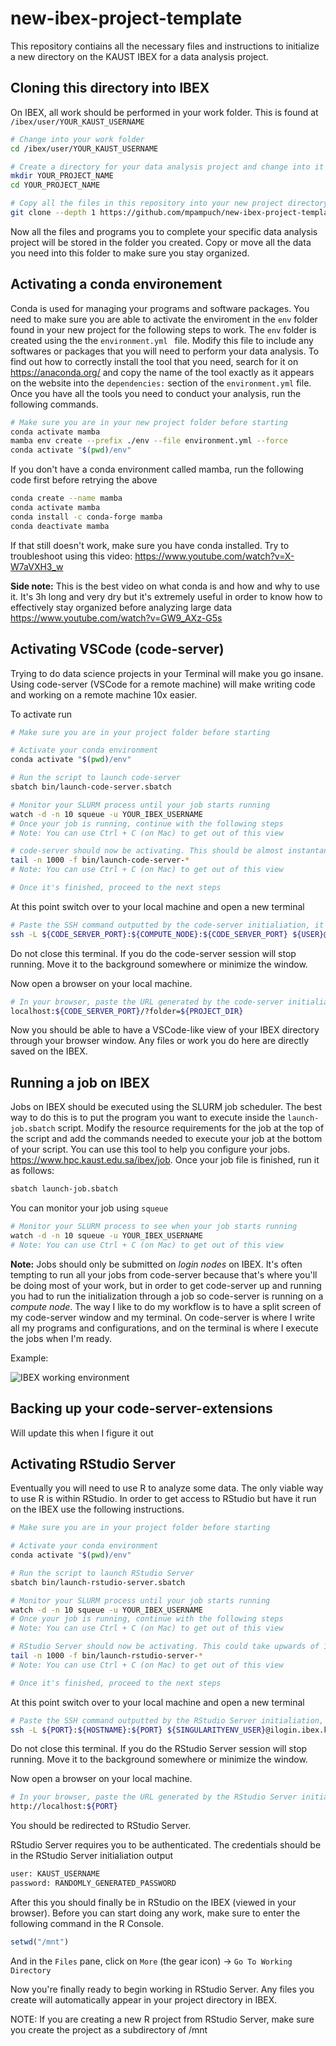 # new-ibex-project-template
This repository contiains all the necessary files and instructions to initialize a new directory on the KAUST IBEX for a data analysis project.

## Cloning this directory into IBEX

On IBEX, all work should be performed in your work folder. This is found at `/ibex/user/YOUR_KAUST_USERNAME`
```bash
# Change into your work folder
cd /ibex/user/YOUR_KAUST_USERNAME

# Create a directory for your data analysis project and change into it
mkdir YOUR_PROJECT_NAME
cd YOUR_PROJECT_NAME

# Copy all the files in this repository into your new project directory
git clone --depth 1 https://github.com/mpampuch/new-ibex-project-template temp_folder && rsync -av temp_folder/ . && rm -rf temp_folder
```
Now all the files and programs you to complete your specific data analysis project will be stored in the folder you created. Copy or move all the data you need into this folder to make sure you stay organized.

## Activating a conda environement

Conda is used for managing your programs and software packages. You need to make sure you are able to activate the enviroment in the `env` folder found in your new project for the following steps to work. The `env` folder is created using the the `environment.yml ` file. Modify this file to include any softwares or packages that you will need to perform your data analysis. To find out how to correctly install the tool that you need, search for it on https://anaconda.org/ and copy the name of the tool exactly as it appears on the website into the `dependencies:` section of the `environment.yml` file. Once you have all the tools you need to conduct your analysis, run the following commands.

```bash
# Make sure you are in your new project folder before starting
conda activate mamba
mamba env create --prefix ./env --file environment.yml --force
conda activate "$(pwd)/env"
```

If you don't have a conda environment called mamba, run the following code first before retrying the above

```bash
conda create --name mamba
conda activate mamba
conda install -c conda-forge mamba
conda deactivate mamba
```

If that still doesn't work, make sure you have conda installed. Try to troubleshoot using this video: https://www.youtube.com/watch?v=X-W7aVXH3_w

**Side note:** This is the best video on what conda is and how and why to use it. It's 3h long and very dry but it's extremely useful in order to know how to effectively stay organized before analyzing large data https://www.youtube.com/watch?v=GW9_AXz-G5s

## Activating VSCode (code-server)

Trying to do data science projects in your Terminal will make you go insane. Using code-server (VSCode for a remote machine) will make writing code and working on a remote machine 10x easier.

To activate run

```bash
# Make sure you are in your project folder before starting

# Activate your conda environment
conda activate "$(pwd)/env"

# Run the script to launch code-server
sbatch bin/launch-code-server.sbatch

# Monitor your SLURM process until your job starts running
watch -d -n 10 squeue -u YOUR_IBEX_USERNAME
# Once your job is running, continue with the following steps
# Note: You can use Ctrl + C (on Mac) to get out of this view

# code-server should now be activating. This should be almost instantaneous or very quick. Monitor it (and view the output of the initialization) by running
tail -n 1000 -f bin/launch-code-server-*
# Note: You can use Ctrl + C (on Mac) to get out of this view

# Once it's finished, proceed to the next steps
```

At this point switch over to your local machine and open a new terminal 

```bash
# Paste the SSH command outputted by the code-server initialiation, it will be something like this
ssh -L ${CODE_SERVER_PORT}:${COMPUTE_NODE}:${CODE_SERVER_PORT} ${USER}@ilogin.ibex.kaust.edu.sa 
```

Do not close this terminal. If you do the code-server session will stop running. Move it to the background somewhere or minimize the window.

Now open a browser on your local machine.

```bash
# In your browser, paste the URL generated by the code-server initialiation, it will be something like this
localhost:${CODE_SERVER_PORT}/?folder=${PROJECT_DIR}
```

Now you should be able to have a VSCode-like view of your IBEX directory through your browser window. Any files or work you do here are directly saved on the IBEX.

## Running a job on IBEX

Jobs on IBEX should be executed using the SLURM job scheduler. The best way to do this is to put the program you want to execute inside the `launch-job.sbatch` script. Modify the resource requirements for the job at the top of the script and add the commands needed to execute your job at the bottom of your script. You can use this tool to help you configure your jobs. https://www.hpc.kaust.edu.sa/ibex/job.
Once your job file is finished, run it as follows:

```bash
sbatch launch-job.sbatch
```

You can monitor your job using `squeue`

```bash
# Monitor your SLURM process to see when your job starts running
watch -d -n 10 squeue -u YOUR_IBEX_USERNAME
# Note: You can use Ctrl + C (on Mac) to get out of this view
```

**Note:** Jobs should only be submitted on *login nodes* on IBEX. It's often tempting to run all your jobs from code-server because that's where you'll be doing most of your work, but in order to get code-server up and running you had to run the initialization through a job so code-server is running on a *compute node*. The way I like to do my workflow is to have a split screen of my code-server window and my terminal. On code-server is where I write all my programs and configurations, and on the terminal is where I execute the jobs when I'm ready.

Example: 

![IBEX working environment](https://i.imgur.com/hNDYT1c.jpg)



## Backing up your code-server-extensions

Will update this when I figure it out

## Activating RStudio Server

Eventually you will need to use R to analyze some data. The only viable way to use R is within RStudio. In order to get access to RStudio but have it run on the IBEX use the following instructions.

```bash
# Make sure you are in your project folder before starting

# Activate your conda environment
conda activate "$(pwd)/env"

# Run the script to launch RStudio Server
sbatch bin/launch-rstudio-server.sbatch

# Monitor your SLURM process until your job starts running
watch -d -n 10 squeue -u YOUR_IBEX_USERNAME
# Once your job is running, continue with the following steps
# Note: You can use Ctrl + C (on Mac) to get out of this view

# RStudio Server should now be activating. This could take upwards of 10 minutes. Monitor it (and view the output of the initialization) by running
tail -n 1000 -f bin/launch-rstudio-server-*
# Note: You can use Ctrl + C (on Mac) to get out of this view

# Once it's finished, proceed to the next steps
```

At this point switch over to your local machine and open a new terminal 

```bash
# Paste the SSH command outputted by the RStudio Server initialiation, it will be something like this
ssh -L ${PORT}:${HOSTNAME}:${PORT} ${SINGULARITYENV_USER}@ilogin.ibex.kaust.edu.sa
```

Do not close this terminal. If you do the RStudio Server session will stop running. Move it to the background somewhere or minimize the window.

Now open a browser on your local machine.

```bash
# In your browser, paste the URL generated by the RStudio Server initialiation, it will be something like this
http://localhost:${PORT}
```

You should be redirected to RStudio Server.

RStudio Server requires you to be authenticated. The credentials should be in the RStudio Server initialiation output

```bash
user: KAUST_USERNAME
password: RANDOMLY_GENERATED_PASSWORD
```

After this you should finally be in RStudio on the IBEX (viewed in your browser). Before you can start doing any work, make sure to enter the following command in the R Console.

```R
setwd("/mnt")
```

And in the `Files` pane, click on  `More` (the gear icon) -> `Go To Working Directory`

Now you're finally ready to begin working in RStudio Server. Any files you create will automatically appear in your project directory in IBEX.

NOTE: If you are creating a new R project from RStudio Server, make sure you create the project as a subdirectory of /mnt
